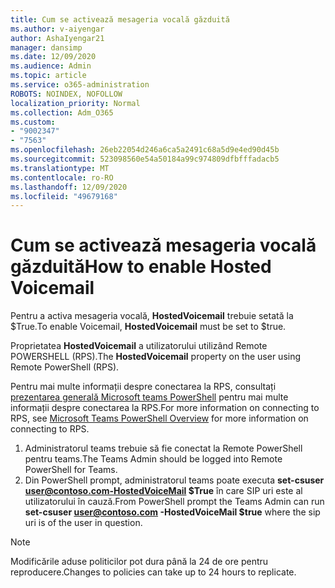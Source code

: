```yaml
---
title: Cum se activează mesageria vocală găzduită
ms.author: v-aiyengar
author: AshaIyengar21
manager: dansimp
ms.date: 12/09/2020
ms.audience: Admin
ms.topic: article
ms.service: o365-administration
ROBOTS: NOINDEX, NOFOLLOW
localization_priority: Normal
ms.collection: Adm_O365
ms.custom:
- "9002347"
- "7563"
ms.openlocfilehash: 26eb22054d246a6ca5a2491c68a5d9e4ed90d45b
ms.sourcegitcommit: 523098560e54a50184a99c974809dfbfffadacb5
ms.translationtype: MT
ms.contentlocale: ro-RO
ms.lasthandoff: 12/09/2020
ms.locfileid: "49679168"
---
```

# <a name="how-to-enable-hosted-voicemail"></a><span data-ttu-id="b341d-102">Cum se activează mesageria vocală găzduită</span><span class="sxs-lookup"><span data-stu-id="b341d-102">How to enable Hosted Voicemail</span></span>

<span data-ttu-id="b341d-103">Pentru a activa mesageria vocală, **HostedVoicemail** trebuie setată la $True.</span><span class="sxs-lookup"><span data-stu-id="b341d-103">To enable Voicemail, **HostedVoicemail** must be set to $true.</span></span>

<span data-ttu-id="b341d-104">Proprietatea **HostedVoicemail** a utilizatorului utilizând Remote POWERSHELL (RPS).</span><span class="sxs-lookup"><span data-stu-id="b341d-104">The **HostedVoicemail** property on the user using Remote PowerShell (RPS).</span></span>

<span data-ttu-id="b341d-105">Pentru mai multe informații despre conectarea la RPS, consultați [prezentarea generală Microsoft teams PowerShell](https://docs.microsoft.com/microsoftteams/teams-powershell-overview) pentru mai multe informații despre conectarea la RPS.</span><span class="sxs-lookup"><span data-stu-id="b341d-105">For more information on connecting to RPS, see [Microsoft Teams PowerShell Overview](https://docs.microsoft.com/microsoftteams/teams-powershell-overview) for more information on connecting to RPS.</span></span>

1. <span data-ttu-id="b341d-106">Administratorul teams trebuie să fie conectat la Remote PowerShell pentru teams.</span><span class="sxs-lookup"><span data-stu-id="b341d-106">The Teams Admin should be logged into Remote PowerShell for Teams.</span></span>
1. <span data-ttu-id="b341d-107">Din PowerShell prompt, administratorul teams poate executa **set-csuser user@contoso.com-HostedVoiceMail $True** în care SIP uri este al utilizatorului în cauză.</span><span class="sxs-lookup"><span data-stu-id="b341d-107">From PowerShell prompt the Teams Admin can run **set-csuser user@contoso.com -HostedVoiceMail $true** where the sip uri is of the user in question.</span></span>

> [!NOTE]
> <span data-ttu-id="b341d-108">Modificările aduse politicilor pot dura până la 24 de ore pentru reproducere.</span><span class="sxs-lookup"><span data-stu-id="b341d-108">Changes to policies can take up to 24 hours to replicate.</span></span>